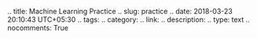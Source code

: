 
.. title: Machine Learning Practice
.. slug: practice
.. date: 2018-03-23 20:10:43 UTC+05:30
.. tags: 
.. category: 
.. link: 
.. description: 
.. type: text
.. nocomments: True


